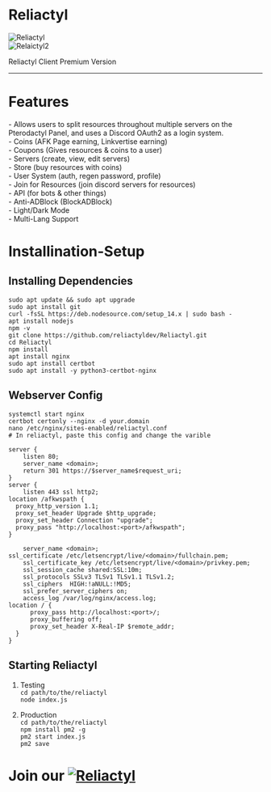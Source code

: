 # Reliactyl
![Reliactyl](https://images-ext-2.discordapp.net/external/oTHtC3IuoPcvg3_2jyPCU-oyOP8hmDHWITaZi8nmTrc/https/repository-images.githubusercontent.com/467307664/a437f427-e1b7-4d21-848a-fd53d7ec79c9?width=812&height=457)<br>
![Relaictyl2](https://media.discordapp.net/attachments/994650372100608143/997150558479712306/unknown.png)

Reliactyl Client Premium Version
<hr>
<h1>Features</h1>
- Allows users to split resources throughout multiple servers on the Pterodactyl Panel, and uses a Discord OAuth2 as a login system.<br>
- Coins (AFK Page earning, Linkvertise earning)<br>
- Coupons (Gives resources & coins to a user)<br>
- Servers (create, view, edit servers)<br>
- Store (buy resources with coins)<br>
- User System (auth, regen password, profile)<br>
- Join for Resources (join discord servers for resources)<br>
- API (for bots & other things)<br>
- Anti-ADBlock (BlockADBlock)<br>
- Light/Dark Mode<br>
- Multi-Lang Support<br>

# Installination-Setup
<h2>Installing Dependencies</h2>

`sudo apt update && sudo apt upgrade`<br>
`sudo apt install git`<br>
`curl -fsSL https://deb.nodesource.com/setup_14.x | sudo bash -`<br>
`apt install nodejs`<br>
`npm -v`<br>
`git clone https://github.com/reliactyldev/Reliactyl.git`<br>
`cd Reliactyl`<br>
`npm install`<br>
`apt install nginx`<br>
`sudo apt install certbot`<br>
`sudo apt install -y python3-certbot-nginx`

<h2>Webserver Config</h2>

`systemctl start nginx`<br>
`certbot certonly --nginx -d your.domain`<br>
`nano /etc/nginx/sites-enabled/reliactyl.conf`<br>
`# In reliactyl, paste this config and change the varible `
```Nginx
server {
    listen 80;
    server_name <domain>;
    return 301 https://$server_name$request_uri;
}
server {
    listen 443 ssl http2;
location /afkwspath {
  proxy_http_version 1.1;
  proxy_set_header Upgrade $http_upgrade;
  proxy_set_header Connection "upgrade";
  proxy_pass "http://localhost:<port>/afkwspath";
}
    
    server_name <domain>;
ssl_certificate /etc/letsencrypt/live/<domain>/fullchain.pem;
    ssl_certificate_key /etc/letsencrypt/live/<domain>/privkey.pem;
    ssl_session_cache shared:SSL:10m;
    ssl_protocols SSLv3 TLSv1 TLSv1.1 TLSv1.2;
    ssl_ciphers  HIGH:!aNULL:!MD5;
    ssl_prefer_server_ciphers on;
    access_log /var/log/nginx/access.log;
location / {
      proxy_pass http://localhost:<port>/;
      proxy_buffering off;
      proxy_set_header X-Real-IP $remote_addr;
  }
}
```
<h2>Starting Reliactyl</h2>

1. Testing<br>
`cd path/to/the/reliactyl`<br>
`node index.js`<br>
  
2. Production<br>
`cd path/to/the/reliactyl`<br>
`npm install pm2 -g`<br>
`pm2 start index.js`<br>
`pm2 save`


# Join our [![Reliactyl](https://img.shields.io/badge/reliactyl-support%20server-7289da.svg)](https://discord.gg/9kz4n2F3th)
